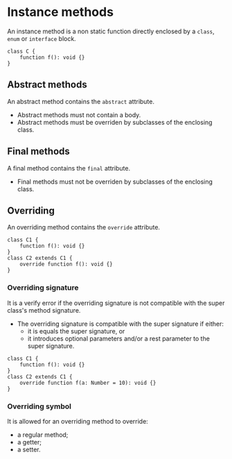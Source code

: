 # Instance methods

An instance method is a non static function directly enclosed by a `class`, `enum` or `interface` block.

```
class C {
    function f(): void {}
}
```

## Abstract methods

An abstract method contains the `abstract` attribute.

* Abstract methods must not contain a body.
* Abstract methods must be overriden by subclasses of the enclosing class.

## Final methods

A final method contains the `final` attribute.

* Final methods must not be overriden by subclasses of the enclosing class.

## Overriding

An overriding method contains the `override` attribute.

```
class C1 {
    function f(): void {}
}
class C2 extends C1 {
    override function f(): void {}
}
```

### Overriding signature

It is a verify error if the overriding signature is not compatible with the super class's method signature.
  * The overriding signature is compatible with the super signature if either:
    * it is equals the super signature, or
    * it introduces optional parameters and/or a rest parameter to the super signature.

```
class C1 {
    function f(): void {}
}
class C2 extends C1 {
    override function f(a: Number = 10): void {}
}
```

### Overriding symbol

It is allowed for an overriding method to override:

* a regular method;
* a getter;
* a setter.